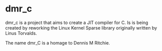 # dmr_c

dmr_c is a project that aims to create a JIT compiler for C. Is is being created by reworking the Linux Kernel Sparse library originally written
by Linus Torvalds. 

The name dmr_C is a homage to Dennis M Ritchie.

